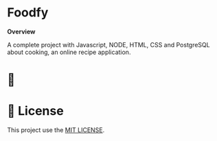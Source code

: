 # Foodfy

**Overview**
<p>A complete project with Javascript, NODE, HTML, CSS and PostgreSQL about cooking, an online recipe application.</p>

# :memo:


# :closed_book: License
This project use the [MIT LICENSE](https://opensource.org/licenses/MIT).
